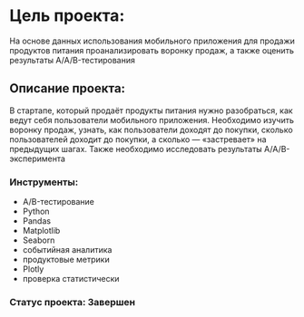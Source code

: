 # Цель проекта:
На основе данных использования мобильного приложения для продажи продуктов питания проанализировать воронку продаж, а также оценить результаты A/A/B-тестирования

## Описание проекта: 
В стартапе, который продаёт продукты питания нужно разобраться, как ведут себя пользователи мобильного приложения. Необходимо изучить воронку продаж, узнать, как пользователи доходят до покупки, сколько пользователей доходит до покупки, а сколько — «застревает» на предыдущих шагах. Также необходимо исследовать результаты A/A/B-эксперимента

### Инструменты:
- A/B-тестирование
- Python
- Pandas
- Matplotlib
- Seaborn
- событийная аналитика
- продуктовые метрики
- Plotly
- проверка статистически

### Статус проекта: Завершен
